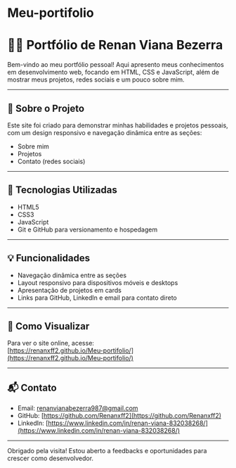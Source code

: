 # Meu-portifolio
# 🧑‍💻 Portfólio de Renan Viana Bezerra

Bem-vindo ao meu portfólio pessoal! Aqui apresento meus conhecimentos em desenvolvimento web, focando em HTML, CSS e JavaScript, além de mostrar meus projetos, redes sociais e um pouco sobre mim.

---

## 📂 Sobre o Projeto

Este site foi criado para demonstrar minhas habilidades e projetos pessoais, com um design responsivo e navegação dinâmica entre as seções:

- Sobre mim
- Projetos
- Contato (redes sociais)

---

## 🚀 Tecnologias Utilizadas

- HTML5
- CSS3
- JavaScript
- Git e GitHub para versionamento e hospedagem

---

## 💡 Funcionalidades

- Navegação dinâmica entre as seções
- Layout responsivo para dispositivos móveis e desktops
- Apresentação de projetos em cards
- Links para GitHub, LinkedIn e email para contato direto

---

## 🔧 Como Visualizar

Para ver o site online, acesse:  
[https://renanxff2.github.io/Meu-portifolio/](https://renanxff2.github.io/Meu-portifolio/)

---

## 📬 Contato

- Email: renanvianabezerra987@gmail.com  
- GitHub: [https://github.com/Renanxff2](https://github.com/Renanxff2)  
- LinkedIn: [https://www.linkedin.com/in/renan-viana-832038268/](https://www.linkedin.com/in/renan-viana-832038268/)

---

Obrigado pela visita! Estou aberto a feedbacks e oportunidades para crescer como desenvolvedor.
